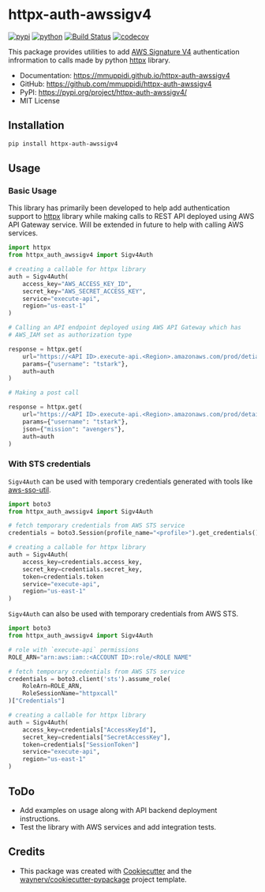 # httpx-auth-awssigv4


[![pypi](https://img.shields.io/pypi/v/httpx-auth-awssigv4.svg)](https://pypi.org/project/httpx-auth-awssigv4/)
[![python](https://img.shields.io/pypi/pyversions/httpx-auth-awssigv4.svg)](https://pypi.org/project/httpx-auth-awssigv4/)
[![Build Status](https://github.com/mmuppidi/httpx-auth-awssigv4/actions/workflows/dev.yml/badge.svg)](https://github.com/mmuppidi/httpx-auth-awssigv4/actions/workflows/dev.yml)
[![codecov](https://codecov.io/gh/mmuppidi/httpx-auth-awssigv4/branch/master/graphs/badge.svg)](https://codecov.io/github/mmuppidi/httpx-auth-awssigv4)



This package provides utilities to add [AWS Signature V4](https://docs.aws.amazon.com/general/latest/gr/signature-version-4.html) authentication infrormation to calls made by python [httpx](https://www.python-httpx.org/) library.


* Documentation: <https://mmuppidi.github.io/httpx-auth-awssigv4>
* GitHub: <https://github.com/mmuppidi/httpx-auth-awssigv4>
* PyPI: <https://pypi.org/project/httpx-auth-awssigv4/>
* MIT License

## Installation

```bash
pip install httpx-auth-awssigv4
```

## Usage

### Basic Usage

This library has primarily been developed to help add authentication support to [httpx](https://www.python-httpx.org/) library while making calls to
REST API deployed using AWS API Gateway service. Will be extended in future to help with calling AWS services.

```python
import httpx
from httpx_auth_awssigv4 import Sigv4Auth

# creating a callable for httpx library
auth = Sigv4Auth(
    access_key="AWS_ACCESS_KEY_ID",
    secret_key="AWS_SECRET_ACCESS_KEY",
    service="execute-api",
    region="us-east-1"
)

# Calling an API endpoint deployed using AWS API Gateway which has
# AWS_IAM set as authorization type

response = httpx.get(
    url="https://<API ID>.execute-api.<Region>.amazonaws.com/prod/detials",
    params={"username": "tstark"},
    auth=auth
)

# Making a post call

response = httpx.get(
    url="https://<API ID>.execute-api.<Region>.amazonaws.com/prod/details",
    params={"username": "tstark"},
    json={"mission": "avengers"},
    auth=auth
)
```

### With STS credentials

`Sigv4Auth` can be used with temporary credentials generated with tools like [aws-sso-util](https://github.com/benkehoe/aws-sso-util).

```python
import boto3
from httpx_auth_awssigv4 import Sigv4Auth

# fetch temporary credentials from AWS STS service
credentials = boto3.Session(profile_name="<profile>").get_credentials()

# creating a callable for httpx library
auth = Sigv4Auth(
    access_key=credentials.access_key,
    secret_key=credentials.secret_key,
    token=credentials.token
    service="execute-api",
    region="us-east-1"
)

```

`Sigv4Auth` can also be used with temporary credentials from AWS STS.

```python
import boto3
from httpx_auth_awssigv4 import Sigv4Auth

# role with `execute-api` permissions
ROLE_ARN="arn:aws:iam::<ACCOUNT ID>:role/<ROLE NAME"

# fetch temporary credentials from AWS STS service
credentials = boto3.client('sts').assume_role(
    RoleArn=ROLE_ARN,
    RoleSessionName="httpxcall"
)["Credentials"]

# creating a callable for httpx library
auth = Sigv4Auth(
    access_key=credentials["AccessKeyId"],
    secret_key=credentials["SecretAccessKey"],
    token=credentials["SessionToken"]
    service="execute-api",
    region="us-east-1"
)

```

## ToDo

- Add examples on usage along with API backend deployment instructions.
- Test the library with AWS services and add integration tests.

## Credits

- This package was created with [Cookiecutter](https://github.com/audreyr/cookiecutter) and the [waynerv/cookiecutter-pypackage](https://github.com/waynerv/cookiecutter-pypackage) project template.
